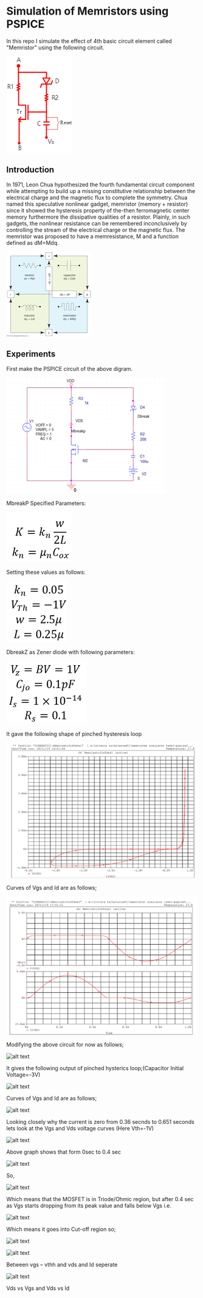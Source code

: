 # Simulation of Memristors using PSPICE

In this repo I simulate the effect of 4th basic circuit element called "Memristor" using the following circuit.

![alt text](https://github.com/Mr-TalhaIlyas/Memristor-Emulator-via-PSPICE/blob/master/screens/img0.png)

## Introduction
In 1971, Leon Chua hypothesized the fourth fundamental circuit component while attempting to build up a missing constitutive relationship between the electrical charge and the
magnetic flux to complete the symmetry. Chua named this speculative nonlinear gadget, memristor (memory + resistor) since it showed the hysteresis property of the-then
ferromagnetic center memory furthermore the dissipative qualities of a resistor. Plainly, in such gadgets, the nonlinear resistance can be remembered inconclusively by controlling the stream of the electrical charge or the magnetic flux. The memristor was proposed to have a memresistance, M and a function defined as dM=Mdq.

![alt text](https://github.com/Mr-TalhaIlyas/Memristor-Simulation-via-MATLAB/blob/master/screens/img1.png)



## Experiments

First make the PSPICE circuit of the above digram.

![alt text](https://github.com/Mr-TalhaIlyas/Memristor-Emulator-via-PSPICE/blob/master/screens/img1.png)

MbreakP Specified Parameters:

![alt text](https://github.com/Mr-TalhaIlyas/Memristor-Emulator-via-PSPICE/blob/master/screens/eq1.png)

Setting these values as follows:

![alt text](https://github.com/Mr-TalhaIlyas/Memristor-Emulator-via-PSPICE/blob/master/screens/eq2.png)

DbreakZ as Zener diode with following parameters:

![alt text](https://github.com/Mr-TalhaIlyas/Memristor-Emulator-via-PSPICE/blob/master/screens/eq3.png)

It gave the following shape of pinched hysteresis loop

![alt text](https://github.com/Mr-TalhaIlyas/Memristor-Emulator-via-PSPICE/blob/master/screens/img2.png)

Curves of Vgs and Id are as follows;

![alt text](https://github.com/Mr-TalhaIlyas/Memristor-Emulator-via-PSPICE/blob/master/screens/img3.png)

Modifying the above circuit for now as follows;

![alt text](img4.png)

It gives the following output of pinched hysterics loop;(Capacitor Initial Voltage=-3V)

![alt text](img5.png)

Curves of Vgs and Id are as follows;

![alt text](img6.png)

Looking closely why the current is zero from 0.36 secnds to 0.651 seconds lets look at the Vgs and Vds voltage curves (Here Vth=-1V)

![alt text](img7.png)

Above graph shows that form 0sec to 0.4 sec 

![alt text](eq4.png)

So,

![alt text](eq5.png)

Which means that the MOSFET is in Triode/Ohmic region, but after 0.4 sec as Vgs starts dropping from its peak value and falls below Vgs i.e.

![alt text](eq6.png)

Which means it goes into Cut-off region so;

![alt text](eq7.png)

![alt text](img8.png)

Between vgs – vthh and vds and Id seperate

![alt text](img9.png)

Vds vs Vgs and Vds vs Id
